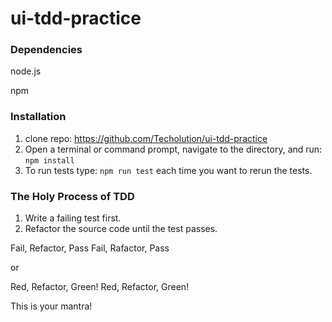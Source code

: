 # ui-tdd-practice

### Dependencies
node.js

npm

### Installation

1. clone repo: https://github.com/Techolution/ui-tdd-practice
2. Open a terminal or command prompt, navigate to the directory, and run: `npm install`
3. To run tests type: `npm run test` each time you want to rerun the tests.

### The Holy Process of TDD
1. Write a failing test first.
2. Refactor the source code until the test passes.

Fail, Refactor, Pass
Fail, Rafactor, Pass

or

Red, Refactor, Green!
Red, Refactor, Green!

This is your mantra!



